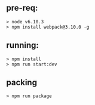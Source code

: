 ## pre-req:

``` shell
> node v6.10.3
> npm install webpack@3.10.0 -g
```

## running:

``` shell
> npm install
> npm run start:dev
``` 

## packing

``` shell
> npm run package
``` 